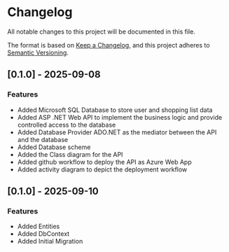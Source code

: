 # Changelog

All notable changes to this project will be documented in this file.

The format is based on [Keep a Changelog](https://keepachangelog.com/en/1.0.0/),
and this project adheres to [Semantic Versioning](https://semver.org/spec/v2.0.0.html).

## [0.1.0] - 2025-09-08

### Features

- Added Microsoft SQL Database to store user and shopping list data
- Added ASP .NET Web API to implement the business logic and provide controlled access to the database
- Added Database Provider ADO.NET as the mediator between the API and the database
- Added Database scheme
- Added the Class diagram for the API
- Added github workflow to deploy the API as Azure Web App
- Added activity diagram to depict the deployment workflow

## [0.1.0] - 2025-09-10

### Features

- Added Entities
- Added DbContext
- Added Initial Migration